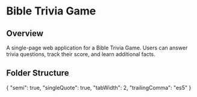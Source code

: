 # Bible Trivia Game

## Overview

A single-page web application for a Bible Trivia Game. Users can answer trivia questions, track their score, and learn additional facts.

## Folder Structure

{
"semi": true,
"singleQuote": true,
"tabWidth": 2,
"trailingComma": "es5"
}
